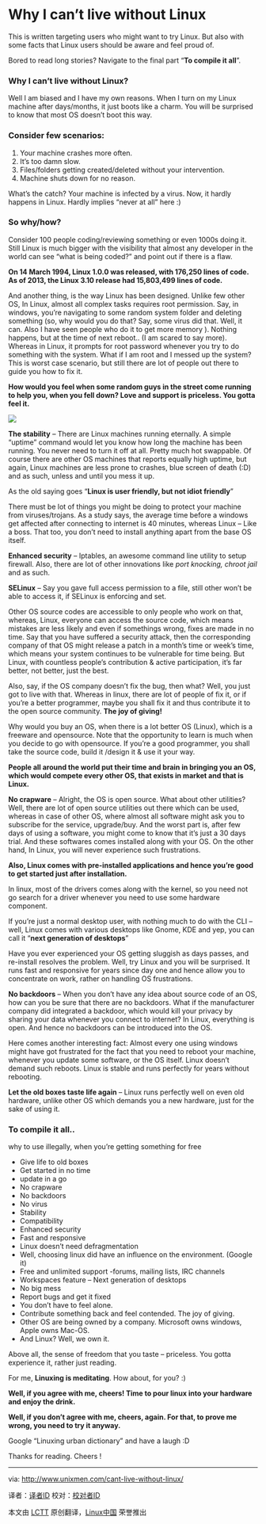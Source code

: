 Why I can’t live without Linux
================================================================================
This is written targeting users who might want to try Linux. But also with some facts that Linux users should be aware and feel proud of.

Bored to read long stories? Navigate to the final part “**To compile it all**”.

### Why I can’t live without Linux? ###

Well I am biased and I have my own reasons. When I turn on my Linux machine after days/months, it just boots like a charm. You will be surprised to know that most OS doesn’t boot this way.

### Consider few scenarios: ###

1. Your machine crashes more often.
1. It’s too damn slow.
1. Files/folders getting created/deleted without your intervention.
1. Machine shuts down for no reason.

What’s the catch? Your machine is infected by a virus. Now, it hardly happens in Linux. Hardly implies “never at all” here :)

### So why/how? ###

Consider 100 people coding/reviewing something or even 1000s doing it. Still Linux is much bigger with the visibility that almost any developer in the world can see “what is being coded?” and point out if there is a flaw.

**On 14 March 1994, Linux 1.0.0 was released, with 176,250 lines of code.
As of 2013, the Linux 3.10 release had 15,803,499 lines of code.**
 
And another thing, is the way Linux has been designed. Unlike few other OS, In Linux, almost all complex tasks requires root permission. Say, in windows, you’re navigating to some random system folder and deleting something (so, why would you do that? Say, some virus did that. Well, it can. Also I have seen people who do it to get more memory ). Nothing happens, but at the time of next reboot.. (I am scared to say more). Whereas in Linux, it prompts for root password whenever you try to do something with the system. What if I am root and I messed up the system? This is worst case scenario, but still there are lot of people out there to guide you how to fix it.

**How would you feel when some random guys in the street come running to help you, when you fell down? Love and support is priceless. You gotta feel it.**

![](http://180016988.r.cdn77.net/wp-content/uploads/2013/10/linux.png)

**The stability** – There are Linux machines running eternally. A simple “uptime” command would let you know how long the machine has been running. You never need to turn it off at all. Pretty much hot swappable. Of course there are other OS machines that reports equally high uptime, but again, Linux machines are less prone to crashes, blue screen of death (:D) and as such, unless and until you mess it up.

As the old saying goes “**Linux is user friendly, but not idiot friendly**”

There must be lot of things you might be doing to protect your machine from viruses/trojans. As a study says, the average time before a windows get affected after connecting to internet is 40 minutes, whereas Linux – Like a boss. That too, you don’t need to install anything apart from the base OS itself.

**Enhanced security** – Iptables, an awesome command line utility to setup firewall. Also, there are lot of other innovations like *port knocking, chroot jail* and as such.

**SELinux** – Say you gave full access permission to a file, still other won’t be able to access it, if SELinux is enforcing and set.

Other OS source codes are accessible to only people who work on that, whereas, Linux, everyone can access the source code, which means mistakes are less likely and even if somethings wrong, fixes are made in no time. Say that you have suffered a security attack, then the corresponding company of that OS might release a patch in a month’s time or week’s time, which means your system continues to be vulnerable for time being. But Linux, with countless people’s contribution & active participation, it’s far better, not better, just the best.

Also, say, if the OS company doesn’t fix the bug, then what? Well, you just got to live with that. Whereas in linux, there are lot of people of fix it, or if you’re a better programmer, maybe you shall fix it and thus contribute it to the open source community. **The joy of giving!**

Why would you buy an OS, when there is a lot better OS (Linux), which is a freeware and opensource. Note that the opportunity to learn is much when you decide to go with opensource. If you’re a good programmer, you shall take the source code, build it /design it & use it your way.

**People all around the world put their time and brain in bringing you an OS, which would compete every other OS, that exists in market and that is Linux.**

**No crapware** – Alright, the OS is open source. What about other utilities? Well, there are lot of open source utilities out there which can be used, whereas in case of other OS, where almost all software might ask you to subscribe for the service, upgrade/buy.  And the worst part is, after few days of using a software, you might come to know that it’s just a 30 days trial. And these softwares comes installed along with your OS. On the other hand, In Linux, you will never experience such frustrations.

**Also, Linux comes with pre-installed applications and hence you’re good to get started just after installation.**

In linux, most of the drivers comes along with the kernel, so you need not go search for a driver whenever you need to use some hardware component.

If you’re just a normal desktop user, with nothing much to do with the CLI – well, Linux comes with various desktops like Gnome, KDE and yep, you can call it “**next generation of desktops**”

Have you ever experienced your OS getting sluggish as days passes, and re-install resolves the problem. Well, try Linux and you will be surprised. It runs fast and responsive for years since day one and hence allow you to concentrate on work, rather on handling OS frustrations.

**No backdoors** – When you don’t have any idea about source code of an OS, how can you be sure that there are no backdoors. What if the manufacturer company did integrated a backdoor, which would kill your privacy by sharing your data whenever you connect to internet? In Linux, everything is open. And hence no backdoors can be introduced into the OS.

Here comes another interesting fact: Almost every one using windows might have got frustrated for the fact that you need to reboot your machine, whenever you update some software, or the OS itself. Linux doesn’t demand such reboots. Linux is stable and runs perfectly for years without rebooting.

**Let the old boxes taste life again** – Linux runs perfectly well on even old hardware, unlike other OS which demands you a new hardware, just for the sake of using it.

### To compile it all.. ###

why to use illegally, when you’re getting something for free

- Give life to old boxes
- Get started in no time
- update in a go
- No crapware
- No backdoors
- No virus
- Stability
- Compatibility
- Enhanced security
- Fast and responsive
- Linux doesn’t need defragmentation
- Well, choosing linux did have an influence on the environment.  (Google it)
- Free and unlimited support -forums, mailing lists, IRC channels
- Workspaces feature – Next generation of desktops
- No big mess
- Report bugs and get it fixed
- You don’t have to feel alone.
- Contribute something back and feel contended. The joy of giving.
- Other OS are being owned by a company. Microsoft owns windows, Apple owns Mac-OS.
- And Linux? Well, we own it.

Above all, the sense of freedom that you taste – priceless. You gotta experience it, rather just reading.

For me, **Linuxing is meditating**. How about, for you? :)

**Well, if you agree with me, cheers! Time to pour linux into your hardware and enjoy the drink.**

**Well, if you don’t agree with me, cheers, again. For that, to prove me wrong, you need to try it anyway.**

Google “Linuxing urban dictionary” and have a laugh :D

Thanks for reading. Cheers !

--------------------------------------------------------------------------------

via: http://www.unixmen.com/cant-live-without-linux/

译者：[译者ID](https://github.com/译者ID) 校对：[校对者ID](https://github.com/校对者ID)

本文由 [LCTT](https://github.com/LCTT/TranslateProject) 原创翻译，[Linux中国](http://linux.cn/) 荣誉推出